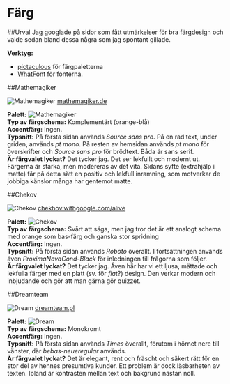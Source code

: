Färg
===============================

##Urval
Jag googlade på sidor som fått utmärkelser för bra färgdesign och valde sedan bland dessa några som jag spontant gillade.

<b>Verktyg:</b>

* [pictaculous](https://pictaculous.com) för färgpaletterna
* [WhatFont](https://chrome.google.com/webstore/detail/whatfont/jabopobgcpjmedljpbcaablpmlmfcogm) för fonterna.

##Mathemagiker

![Mathemagiker](img/color/Mathe.png)
[mathemagiker.de](https://mathemagiker.de)

**Palett:** ![Mathemagiker](img/color/Mathe-p.png) <br>
**Typ av färgschema:** Komplementärt (orange-blå) <br>
**Accentfärg:** Ingen. <br>
**Typsnitt:** På första sidan används *Source sans pro*. På en rad text, under griden, används *pt mono*. På resten av hemsidan används *pt mono* för överskrifter och *Source sans pro* för brödtext. Båda är sans serif. <br>
**Är färgvalet lyckat?** Det tycker jag. Det ser lekfullt och modernt ut. Färgerna är starka, men modereras av det vita. Sidans syfte (extrahjälp i matte) får på detta sätt en positiv och lekfull inramning, som motverkar de jobbiga känslor många har gentemot matte.


##Chekov

![Chekov](img/color/Chekhov.png)
[chekhov.withgoogle.com/alive](https://chekhov.withgoogle.com/alive)

**Palett:** ![Chekov](img/color/Chekhov-p.png) <br>
**Typ av färgschema:** Svårt att säga, men jag tror det är ett analogt schema med orange som bas-färg och ganska stor spridning <br>
**Accentfärg:** Ingen. <br>
**Typsnitt:** På första sidan används *Roboto* överallt. I fortsättningen används även *ProximaNovaCond-Black* för inledningen till frågorna som följer. <br>
**Är färgvalet lyckat?** Det tycker jag. Även här har vi ett ljusa, mättade och lekfulla färger med en platt (sv. för *flat*?) design. Den verkar modern och inbjudande och gör att man gärna gör quizzet.

<!--
##wrk.

![wrk](img/color/wrk.png)
[waaark.com](https://waark.com)

Palett: ![wrk](img/color/wrk-p.png)

This bright and elegant color scheme brings together a very saturated light cold blue with other shades, such as dark slate blue and pale cornflower blue. This combination is elegantly complemented by a bright and vivid shade of pink.
-->

##Dreamteam

![Dream](img/color/Dream.png)
[dreamteam.pl](http://dreamteam.pl/)

**Palett:** ![Dream](img/color/Dream-p.png) <br>
**Typ av färgschema:** Monokromt <br>
**Accentfärg:** Ingen. <br>
**Typsnitt:** På första sidan används *Times* överallt, förutom i hörnet nere till vänster, där *bebas-neueregular* används. <br>
**Är färgvalet lyckat?** Det är elegant, rent och fräscht och säkert rätt för en stor del av hennes presumtiva kunder. Ett problem är dock läsbarheten av texten. Ibland är kontrasten mellan text och bakgrund nästan noll.
